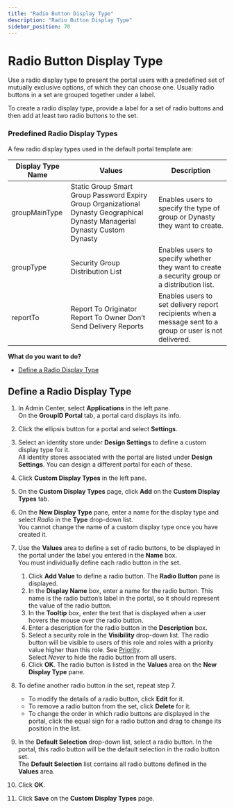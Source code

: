 ```yaml
---
title: "Radio Button Display Type"
description: "Radio Button Display Type"
sidebar_position: 70
---
```


# Radio Button Display Type

Use a radio display type to present the portal users with a predefined set of mutually exclusive
options, of which they can choose one. Usually radio buttons in a set are grouped together under a
label.

To create a radio display type, provide a label for a set of radio buttons and then add at least two
radio buttons to the set.

### Predefined Radio Display Types

A few radio display types used in the default portal template are:

| Display Type Name | Values                                                                                                                       | Description                                                                                              |
| ----------------- | ---------------------------------------------------------------------------------------------------------------------------- | -------------------------------------------------------------------------------------------------------- |
| groupMainType     | Static Group Smart Group Password Expiry Group Organizational Dynasty Geographical Dynasty Managerial Dynasty Custom Dynasty | Enables users to specify the type of group or Dynasty they want to create.                               |
| groupType         | Security Group Distribution List                                                                                             | Enables users to specify whether they want to create a security group or a distribution list.            |
| reportTo          | Report To Originator Report To Owner Don’t Send Delivery Reports                                                             | Enables users to set delivery report recipients when a message sent to a group or user is not delivered. |

**What do you want to do?**

- [Define a Radio Display Type](#define-a-radio-display-type)

## Define a Radio Display Type

1. In Admin Center, select **Applications** in the left pane.  
   On the **GroupID Portal** tab, a portal card displays its info.
2. Click the ellipsis button for a portal and select **Settings**.
3. Select an identity store under **Design Settings** to define a custom display type for it.  
   All identity stores associated with the portal are listed under **Design Settings**. You can
   design a different portal for each of these.
4. Click **Custom Display Types** in the left pane.
5. On the **Custom Display Types** page, click **Add** on the **Custom Display Types** tab.
6. On the **New Display Type** pane, enter a name for the display type and select _Radio_ in the
   **Type** drop-down list.  
   You cannot change the name of a custom display type once you have created it.
7. Use the **Values** area to define a set of radio buttons, to be displayed in the portal under the
   label you entered in the **Name** box.  
   You must individually define each radio button in the set.

    1. Click **Add Value** to define a radio button. The **Radio Button** pane is displayed.
    2. In the **Display Name** box, enter a name for the radio button. This name is the radio
       button’s label in the portal, so it should represent the value of the radio button.
    3. In the **Tooltip** box, enter the text that is displayed when a user hovers the mouse over
       the radio button.
    4. Enter a description for the radio button in the **Description** box.
    5. Select a security role in the **Visibility** drop-down list. The radio button will be visible
       to users of this role and roles with a priority value higher than this role. See
       [Priority](/docs/directorymanager/11.0/admincenter/securityrole/manage.md).  
       Select _Never_ to hide the radio button from all users.
    6. Click **OK**. The radio button is listed in the **Values** area on the **New Display Type**
       pane.

8. To define another radio button in the set, repeat step 7.

    - To modify the details of a radio button, click **Edit** for it.
    - To remove a radio button from the set, click **Delete** for it.
    - To change the order in which radio buttons are displayed in the portal, click the equal sign
      for a radio button and drag to change its position in the list.

9. In the **Default Selection** drop-down list, select a radio button. In the portal, this radio
   button will be the default selection in the radio button set.  
   The **Default Selection** list contains all radio buttons defined in the **Values** area.
10. Click **OK**.
11. Click **Save** on the **Custom Display Types** page.
